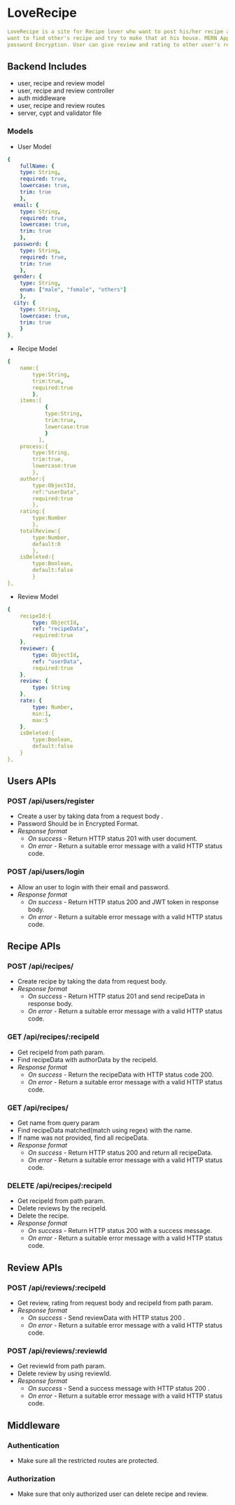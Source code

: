 # LoveRecipe

```yaml
LoveRecipe is a site for Recipe lover who want to post his/her recipe and
want to find other's recipe and try to make that at his house. MERN App with  Authentication and user's 
password Encryption. User can give review and rating to other user's recipe.
````


## Backend Includes
- user, recipe and review  model
- user, recipe and review controller
- auth middleware
- user, recipe and review routes
- server, cypt and validator file

### Models
- User Model
```yaml
{
    fullName: {
    type: String,
    required: true,
    lowercase: true,
    trim: true
    },
  email: {
    type: String,
    required: true,
    lowercase: true,
    trim: true
    },
  password: {
    type: String,
    required: true,
    trim: true
    },
  gender: {
    type: String,
    enum: ["male", "female", "others"]
    },
  city: {
    type: String,
    lowercase: true,
    trim: true
    }
},
````

- Recipe Model
```yaml
{
    name:{
        type:String,
        trim:true,
        required:true
        },
    items:[
            {
            type:String,
            trim:true,
            lowercase:true
            }
          ],
    process:{
        type:String,
        trim:true,
        lowercase:true
        },
    author:{
        type:ObjectId,
        ref:"userData",
        required:true
        },
    rating:{
        type:Number
        },
    totalReview:{
        type:Number,
        default:0
        },
    isDeleted:{
        type:Boolean,
        default:false
        }
},
````
- Review Model
```yaml
{
    recipeId:{
        type: ObjectId,
        ref: "recipeData",
        required:true
    },
    reviewer: {
        type: ObjectId,
        ref: "userData",
        required:true
    },
    review: {
        type: String
    },
    rate: {
        type: Number,
        min:1,
        max:5
    },
    isDeleted:{
        type:Boolean,
        default:false
    }
},
````

## Users APIs
### POST /api/users/register
- Create a user by taking data from a request body .
- Password Should be in Encrypted Format.
- _Response format_
  - *On success* - Return HTTP status 201 with user document.
  - *On error* - Return a suitable error message with a valid HTTP status code.

### POST /api/users/login
- Allow an user to login with their email and password.
- _Response format_
    - *On success* - Return HTTP status 200 and JWT token in response body.
    - *On error* - Return a suitable error message with a valid HTTP status code.

## Recipe APIs
### POST /api/recipes/
- Create recipe by taking the data from request body.
- _Response format_
    - *On success* - Return HTTP status 201 and send recipeData in response body.
    - *On error* - Return a suitable error message with a valid HTTP status code.

### GET /api/recipes/:recipeId
- Get recipeId from path param.
- Find recipeData with authorData by the recipeId.
- _Response format_
  - *On success* - Return the recipeData with HTTP status code 200.
  - *On error* - Return a suitable error message with a valid HTTP status code.

### GET /api/recipes/
- Get name from query param
- Find recipeData matched(match using regex) with the name.
- If name was not provided, find all recipeData.
- _Response format_
  - *On success* - Return HTTP status 200 and return all recipeData.
  - *On error* - Return a suitable error message with a valid HTTP status code.

### DELETE /api/recipes/:recipeId
- Get recipeId from path param.
- Delete reviews by the recipeId.
- Delete the recipe.
- _Response format_
  - *On success* - Return HTTP status 200 with a success message.
  - *On error* - Return a suitable error message with a valid HTTP status code.

## Review APIs
### POST /api/reviews/:recipeId
- Get review, rating from request body and recipeId from path param.
- _Response format_
  - *On success* - Send reviewData with HTTP status 200 .
  - *On error* - Return a suitable error message with a valid HTTP status code.
### POST /api/reviews/:reviewId
- Get reviewId from path param.
- Delete review by using reviewId. 
- _Response format_
  - *On success* - Send a success message with HTTP status 200 .
  - *On error* - Return a suitable error message with a valid HTTP status code.
 
## Middleware
### Authentication
- Make sure all the restricted routes are protected.

### Authorization
- Make sure that only authorized user can delete recipe and review.
